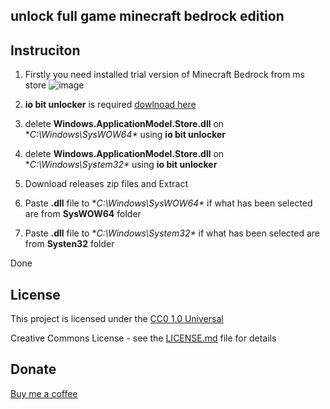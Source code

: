 unlock full game minecraft bedrock edition
---

## Instruciton

1. Firstly you need installed trial version of Minecraft Bedrock from ms store
   ![image](https://github.com/user-attachments/assets/0ad3e49b-f1ec-4859-9d8c-0b702895912d)
2. **io bit unlocker** is required [dowlnoad here](https://www.iobit.com/en/iobit-unlocker.php)
3. delete **Windows.ApplicationModel.Store.dll** on **C:\Windows\SysWOW64\** using **io bit unlocker**
4. delete **Windows.ApplicationModel.Store.dll** on **C:\Windows\System32\** using **io bit unlocker**

  
5. Download releases zip files and Extract
6. Paste **.dll** file to **C:\Windows\SysWOW64\** if what has been selected are from **SysWOW64** folder
7. Paste **.dll** file to **C:\Windows\System32\** if what has been selected are from **Systen32** folder

     
Done

## License

This project is licensed under the [CC0 1.0 Universal](LICENSE.md)

Creative Commons License - see the [LICENSE.md](LICENSE.md) file for
details

## Donate

[Buy me a coffee](https://linktr.ee/rezaafidan)
